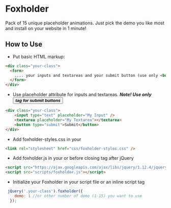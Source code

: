 # Foxholder
Pack of 15 unique placeholder animations. Just pick the demo you like most and install on your website in 1 minute!

## How to Use

- Put basic HTML markup:
```html
<div class="your-class">
  <form>
    .... your inputs and textareas and your submit button (use only <button> tag for it)
  </form>
</div>
```

- Use placeholder attribute for inputs and textareas. **_Note! Use only <button> tag for submit buttons_**

```html
<div class="your-class">
    <input type="text" placeholder="My Input" />
    <textarea placeholder="My Textarea"></textarea>
    <button type="submit">Submit</button>
</div>
```
- Add foxholder-styles.css in your <head>

```html
<link rel="stylesheet" href="css/foxholder-styles.css" />
```

- Add foxholder.js in your <head> or before closing <body> tag after jQuery

```html
<script src="https://ajax.googleapis.com/ajax/libs/jquery/1.12.4/jquery.min.js"></script>
<script src="scripts/foxholder.js"></script>
```

- Initialize your Foxholder in your script file or an inline script tag

```js
 jQuery('.your-class').foxholder({
    demo: 1 //or other number of demo (1-15) you want to use
  });
```
